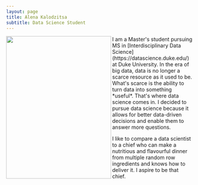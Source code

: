 ```yaml
---
layout: page
title: Alena Kalodzitsa
subtitle: Data Science Student 
---
```


<img align="left" width = "284" height = "386" src="/assets/img/08200007.1.jpg">

<div align="left">  I am a Master's student pursuing MS in [Interdisciplinary Data Science](https://datascience.duke.edu/) at Duke University. In the era of big data, data is no longer a scarce resource as it used to be. What's scarce is the ability to turn data into something *useful*. That's where data science comes in. I decided to pursue data science because it allows for better data-driven decisions and enable them to answer more questions. 

I like to compare a data scientist to a chief who can make a nutritious and flavourful dinner from multiple random row ingredients and knows how to deliver it. I aspire to be that chief. 
